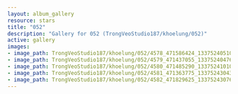 ```yaml
---
layout: album_gallery
resource: stars
title: "052"
description: "Gallery for 052 (TrongVeoStudio187/khoelung/052)"
active: gallery
images:
- image_path: TrongVeoStudio187/khoelung/052/4578_471586424_1337524051016815_4210940071534372596_n.jpg
- image_path: TrongVeoStudio187/khoelung/052/4579_471437055_1337524047683482_1300644732688808044_n.jpg
- image_path: TrongVeoStudio187/khoelung/052/4580_471485290_1337524101016810_435639171140242021_n.jpg
- image_path: TrongVeoStudio187/khoelung/052/4581_471363775_1337524304350123_1331884054208714578_n.jpg
- image_path: TrongVeoStudio187/khoelung/052/4582_471829625_1337524307683456_1031563656347359001_n.jpg
---
```

